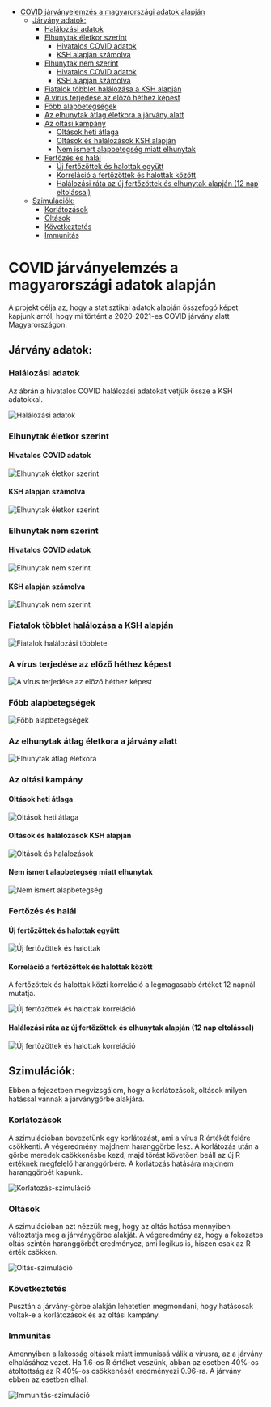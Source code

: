 * [COVID járványelemzés a magyarországi adatok alapján](#covid-járványelemzés-a-magyarországi-adatok-alapján)
   * [Járvány adatok:](#járvány-adatok)
      * [Halálozási adatok](#halálozási-adatok)
      * [Elhunytak életkor szerint](#elhunytak-életkor-szerint)
         * [Hivatalos COVID adatok](#hivatalos-covid-adatok)
         * [KSH alapján számolva](#ksh-alapján-számolva)
      * [Elhunytak nem szerint](#elhunytak-nem-szerint)
         * [Hivatalos COVID adatok](#hivatalos-covid-adatok-1)
         * [KSH alapján számolva](#ksh-alapján-számolva-1)
      * [Fiatalok többlet halálozása a KSH alapján](#fiatalok-többlet-halálozása-a-ksh-alapján)
      * [A vírus terjedése az előző héthez képest](#a-vírus-terjedése-az-előző-héthez-képest)
      * [Főbb alapbetegségek](#főbb-alapbetegségek)
      * [Az elhunytak átlag életkora a járvány alatt](#az-elhunytak-átlag-életkora-a-járvány-alatt)
      * [Az oltási kampány](#az-oltási-kampány)
         * [Oltások heti átlaga](#oltások-heti-átlaga)
         * [Oltások és halálozások KSH alapján](#oltások-és-halálozások-ksh-alapján)
         * [Nem ismert alapbetegség miatt elhunytak](#nem-ismert-alapbetegség-miatt-elhunytak)
      * [Fertőzés és halál](#fertőzés-és-halál)
         * [Új fertőzöttek és halottak együtt](#új-fertőzöttek-és-halottak-együtt)
         * [Korreláció a fertőzöttek és halottak között](#korreláció-a-fertőzöttek-és-halottak-között)
         * [Halálozási ráta az új fertőzöttek és elhunytak alapján (12 nap eltolással)](#halálozási-ráta-az-új-fertőzöttek-és-elhunytak-alapján-12-nap-eltolással)
   * [Szimulációk:](#szimulációk)
      * [Korlátozások](#korlátozások)
      * [Oltások](#oltások)
      * [Következtetés](#következtetés)
      * [Immunitás](#immunitás)

# COVID járványelemzés a magyarországi adatok alapján

A projekt célja az, hogy a statisztikai adatok alapján összefogó képet kapjunk arról,
hogy mi történt a 2020-2021-es COVID járvány alatt Magyarországon.

## Járvány adatok:

### Halálozási adatok

Az ábrán a hivatalos COVID halálozási adatokat vetjük össze a KSH adatokkal.

![Halálozási adatok](https://github.com/kamutelapo/covid/blob/master/k%C3%A9pek/KshVsHivatalosCovidHal%C3%A1loz%C3%A1s.png?raw=true)

### Elhunytak életkor szerint

#### Hivatalos COVID adatok

![Elhunytak életkor szerint](https://github.com/kamutelapo/covid/blob/master/k%C3%A9pek/ElhunytakKorcsoportSzerint.png?raw=true)

#### KSH alapján számolva

![Elhunytak életkor szerint](https://github.com/kamutelapo/covid/blob/master/k%C3%A9pek/KshElhunytakKorcsoportSzerint.png?raw=true)

### Elhunytak nem szerint

#### Hivatalos COVID adatok

![Elhunytak nem szerint](https://github.com/kamutelapo/covid/blob/master/k%C3%A9pek/ElhunytakNemSzerint.png?raw=true)

#### KSH alapján számolva

![Elhunytak nem szerint](https://github.com/kamutelapo/covid/blob/master/k%C3%A9pek/KshElhunytakNemSzerint.png?raw=true)

### Fiatalok többlet halálozása a KSH alapján

![Fiatalok halálozási többlete](https://github.com/kamutelapo/covid/blob/master/k%C3%A9pek/FiatalokCovidHal%C3%A1loz%C3%A1siT%C3%B6bblete.png?raw=true)

### A vírus terjedése az előző héthez képest

![A vírus terjedése az előző héthez képest](https://github.com/kamutelapo/covid/blob/master/k%C3%A9pek/V%C3%ADrusTerjed%C3%A9s.png?raw=true)

### Főbb alapbetegségek

![Főbb alapbetegségek](https://github.com/kamutelapo/covid/blob/master/k%C3%A9pek/Alapbetegs%C3%A9gek.png?raw=true)

### Az elhunytak átlag életkora a járvány alatt

![Elhunytak átlag életkora](https://github.com/kamutelapo/covid/blob/master/k%C3%A9pek/Elhunytak%C3%81tlag%C3%89letkora.png?raw=true)

### Az oltási kampány

#### Oltások heti átlaga 

![Oltások heti átlaga](https://github.com/kamutelapo/covid/blob/master/k%C3%A9pek/Beoltottak.png?raw=true)

#### Oltások és halálozások KSH alapján

![Oltások és halálozások](https://github.com/kamutelapo/covid/blob/master/k%C3%A9pek/KshHal%C3%A1loz%C3%A1sVsOlt%C3%A1s.png?raw=true)

#### Nem ismert alapbetegség miatt elhunytak

![Nem ismert alapbetegség](https://github.com/kamutelapo/covid/blob/master/k%C3%A9pek/NemIsmertAlapbetegs%C3%A9g.png?raw=true)

### Fertőzés és halál

#### Új fertőzöttek és halottak együtt

![Új fertőzöttek és halottak](https://github.com/kamutelapo/covid/blob/master/k%C3%A9pek/Fert%C5%91z%C3%B6ttekVsElhunytak.png?raw=true)

#### Korreláció a fertőzöttek és halottak között

A fertőzöttek és halottak közti korreláció a legmagasabb értéket 12 napnál mutatja.

![Új fertőzöttek és halottak korreláció](https://github.com/kamutelapo/covid/blob/master/k%C3%A9pek/Fert%C5%91z%C3%A9sUt%C3%A1nV%C3%A1rhat%C3%B3Hal%C3%A1l.png?raw=true)

#### Halálozási ráta az új fertőzöttek és elhunytak alapján (12 nap eltolással)

![Új fertőzöttek és halottak korreláció](https://github.com/kamutelapo/covid/blob/master/k%C3%A9pek/Fert%C5%91z%C3%B6ttekHal%C3%A1loz%C3%A1siR%C3%A1t%C3%A1ja.png?raw=true)

## Szimulációk:

Ebben a fejezetben megvizsgálom, hogy a korlátozások, oltások milyen hatással vannak a járványgörbe alakjára.

### Korlátozások

A szimulációban bevezetünk egy korlátozást, ami a vírus R értékét felére csökkenti. A végeredmény majdnem
haranggörbe lesz. A korlátozás után a görbe meredek csökkenésbe kezd, majd törést követően beáll az új
R értéknek megfelelő haranggörbére. A korlátozás hatására majdnem haranggörbét kapunk.

![Korlátozás-szimuláció](https://github.com/kamutelapo/covid/blob/master/k%C3%A9pek/Korl%C3%A1toz%C3%A1s-szimul%C3%A1ci%C3%B3.png?raw=true)

### Oltások

A szimulációban azt nézzük meg, hogy az oltás hatása mennyiben változtatja meg a járványgörbe alakját.
A végeredmény az, hogy a fokozatos oltás szintén haranggörbét eredményez, ami logikus is, hiszen
csak az R érték csökken.

![Oltás-szimuláció](https://github.com/kamutelapo/covid/blob/master/k%C3%A9pek/Olt%C3%A1s-szimul%C3%A1ci%C3%B3.png?raw=true)

### Következtetés

Pusztán a járvány-görbe alakján lehetetlen megmondani, hogy hatásosak voltak-e a korlátozások és az oltási kampány.

### Immunitás

Amennyiben a lakosság oltások miatt immunissá válik a vírusra, az a járvány elhalásához vezet. Ha 1.6-os R értéket
veszünk, abban az esetben 40%-os átoltottság az R 40%-os csökkenését eredményezi 0.96-ra. A járvány ebben az esetben elhal.

![Immunitás-szimuláció](https://github.com/kamutelapo/covid/blob/master/k%C3%A9pek/Immunit%C3%A1s-szimul%C3%A1ci%C3%B3.png?raw=true)
